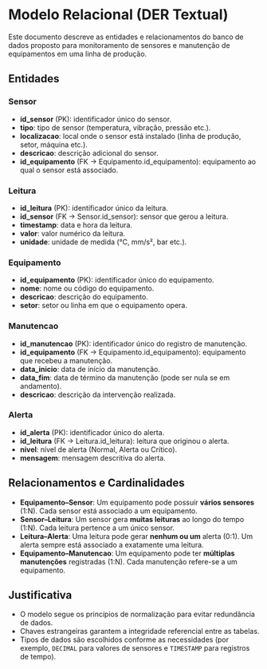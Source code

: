 # Modelo Relacional (DER Textual)

Este documento descreve as entidades e relacionamentos do banco de dados proposto para monitoramento de sensores e manutenção de equipamentos em uma linha de produção.

## Entidades

### **Sensor**
- **id_sensor** (PK): identificador único do sensor.
- **tipo**: tipo de sensor (temperatura, vibração, pressão etc.).
- **localizacao**: local onde o sensor está instalado (linha de produção, setor, máquina etc.).
- **descricao**: descrição adicional do sensor.
- **id_equipamento** (FK → Equipamento.id_equipamento): equipamento ao qual o sensor está associado.

### **Leitura**
- **id_leitura** (PK): identificador único da leitura.
- **id_sensor** (FK → Sensor.id_sensor): sensor que gerou a leitura.
- **timestamp**: data e hora da leitura.
- **valor**: valor numérico da leitura.
- **unidade**: unidade de medida (°C, mm/s², bar etc.).

### **Equipamento**
- **id_equipamento** (PK): identificador único do equipamento.
- **nome**: nome ou código do equipamento.
- **descricao**: descrição do equipamento.
- **setor**: setor ou linha em que o equipamento opera.

### **Manutencao**
- **id_manutencao** (PK): identificador único do registro de manutenção.
- **id_equipamento** (FK → Equipamento.id_equipamento): equipamento que recebeu a manutenção.
- **data_inicio**: data de início da manutenção.
- **data_fim**: data de término da manutenção (pode ser nula se em andamento).
- **descricao**: descrição da intervenção realizada.

### **Alerta**
- **id_alerta** (PK): identificador único do alerta.
- **id_leitura** (FK → Leitura.id_leitura): leitura que originou o alerta.
- **nivel**: nível de alerta (Normal, Alerta ou Crítico).
- **mensagem**: mensagem descritiva do alerta.

## Relacionamentos e Cardinalidades

- **Equipamento–Sensor**: Um equipamento pode possuir **vários sensores** (1:N). Cada sensor está associado a um equipamento.
- **Sensor–Leitura**: Um sensor gera **muitas leituras** ao longo do tempo (1:N). Cada leitura pertence a um único sensor.
- **Leitura–Alerta**: Uma leitura pode gerar **nenhum ou um** alerta (0:1). Um alerta sempre está associado a exatamente uma leitura.
- **Equipamento–Manutencao**: Um equipamento pode ter **múltiplas manutenções** registradas (1:N). Cada manutenção refere-se a um equipamento.

## Justificativa

- O modelo segue os princípios de normalização para evitar redundância de dados.
- Chaves estrangeiras garantem a integridade referencial entre as tabelas.
- Tipos de dados são escolhidos conforme as necessidades (por exemplo, `DECIMAL` para valores de sensores e `TIMESTAMP` para registros de tempo).
